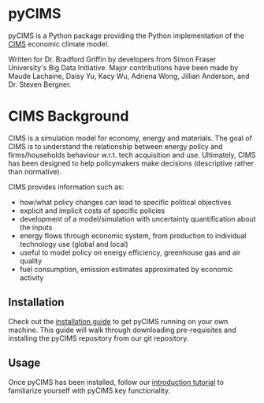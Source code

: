 # pyCIMS
pyCIMS is a Python package providing the Python implementation of the [CIMS](https://pics.uvic.ca/sites/default/files/uploads/CIMS%20Community%20Excel%20model%20user%20documentation_0.pdf)
economic climate model. 

Written for Dr. Bradford Griffin by developers from Simon Fraser
University's Big Data Initiative. Major contributions have been made by Maude 
Lachaine, Daisy Yu, Kacy Wu, Adriena Wong, Jillian Anderson, and Dr. Steven 
Bergner. 

# CIMS Background
CIMS is a simulation model for economy, energy and materials. The goal of CIMS 
is to understand the relationship between energy policy and firms/households 
behaviour w.r.t. tech acquisition and use. Ultimately, CIMS has been designed to 
help policymakers make decisions (descriptive rather than normative). 

CIMS provides information such as:   
* how/what policy changes can lead to specific political objectives
* explicit and implicit costs of specific policies
* development of a model/simulation with uncertainty quantification about the 
  inputs
* energy flows through economic system, from production to individual technology 
  use (global and local)
* useful to model policy on energy efficiency, greenhouse gas and air quality
* fuel consumption, emission estimates approximated by economic activity


## Installation
Check out the [installation guide](docs/Installation.md) to get pyCIMS running
on your own machine. This guide will walk through downloading pre-requisites and
installing the pyCIMS repository from our git repository. 

## Usage
Once pyCIMS has been installed, follow our 
[introduction tutorial](tutorials/Quickstart.ipynb) to familiarize yourself with 
pyCIMS key functionality. 